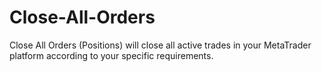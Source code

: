 # Close-All-Orders
Close All Orders (Positions) will close all active trades in your MetaTrader platform according to your specific requirements.
